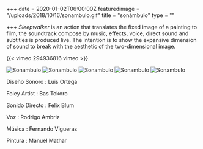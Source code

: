 +++
date = 2020-01-02T06:00:00Z
featuredimage = "/uploads/2018/10/16/sonambulo.gif"
title = "sonámbulo"
type = ""

+++
_Sleepwalker_ is an action that translates the fixed image of a painting to film, the soundtrack compose by music, effects, voice, direct sound and subtitles is produced live. The intention is to show the expansive dimension of sound to break with the aesthetic of the two-dimensional image.

{{< vimeo 294936816 vimeo >}}

<img class="full" src="/uploads/2018/10/13/sonambulo_9.jpg" alt="Sonambulo">

<img class="full" src="/uploads/2018/10/13/sonambulo_11.jpg" alt="Sonambulo">

<img class="full" src="/uploads/2018/10/13/sonambulo_2.jpg" alt="Sonambulo">

<img class="full" src="/uploads/2018/10/13/sonambulo_3.jpg" alt="Sonambulo">

<img class="full" src="/uploads/2018/10/13/sonambulo_4.jpg" alt="Sonambulo">

Diseño Sonoro : Luis Ortega

Foley Artist : Bas Tokoro

Sonido Directo : Felix Blum

Voz : Rodrigo Ambriz

Música : Fernando Vigueras

Pintura : Manuel Mathar